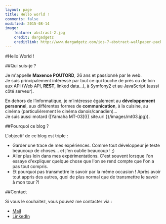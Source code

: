 ```yaml
---
layout: page
title: Hello world !
comments: false
modified: 2015-08-14
image:
    feature: abstract-2.jpg
    credit: dargadgetz
    creditlink: http://www.dargadgetz.com/ios-7-abstract-wallpaper-pack-for-iphone-5-and-ipod-touch-retina/
---
```


#Hello World !

##Qui suis-je ?

Je m'appelle **Maxence POUTORD**, 26 ans et passionné par le web.  
Je suis principalement intéressé par tout ce qui touche de près ou de loin aux API (Web API, **REST**, linked data...), à Symfony2 et au JavaScript (aussi côté serveur).   

En dehors de l’informatique, je m’intéresse également au **développement personnel**, aux différentes formes de **communication**, à la cuisine, au cinéma (particulièrement le cinéma danois/canadien)...  
Je suis aussi motard ([Yamaha MT-03]({{ site.url }}/images/mt03.jpg)).


##Pourquoi ce blog ?

L'objectif de ce blog est triple :  

* Garder une trace de mes expériences. Comme tout développeur je teste beaucoup de choses... et j'en oublie beaucoup ! ;)
* Aller plus loin dans mes expérimentations. C'est souvent lorsque l'on essaye d'expliquer quelque chose que l'on se rend compte que l'on a pas tout compris.
* Et pourquoi pas transmettre le savoir par la même occasion ! Après avoir tout appris des autres, quoi de plus normal que de transmettre le savoir à mon tour ?!


##Contact

Si vous le souhaitez, vous pouvez me contacter via :

* [Mail](mailto:maxence.poutord@gmail.com)
* [LinkedIn](http://fr.linkedin.com/in/maxpou)
